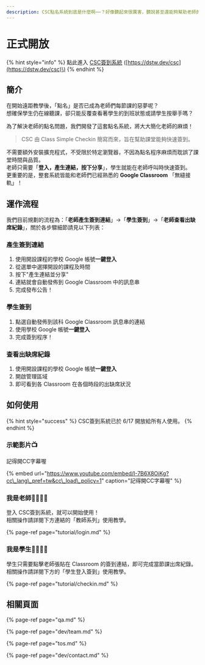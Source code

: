 ```yaml
---
description: CSC點名系統到底是什麼啊⋯⋯？好像聽起來很厲害，聽說甚至還能夠幫助老師的點名作業。
---
```


# 正式開放

{% hint style="info" %}
點此進入 [CSC簽到系統](https://dstw.dev/csc) \([https://dstw.dev/csc](https://dstw.dev/csc)\)
{% endhint %}

## 簡介

在開始遠距教學後，「點名」是否已成為老師們每節課的惡夢呢？  
想確保學生仍在線聽課，卻只能反覆查看著學生的到班狀態或請學生按舉手嗎？

為了解決老師的點名問題，我們開發了這套點名系統，將大大簡化老師的麻煩！

> CSC 由 Class Simple Checkin 簡寫而來，旨在幫助課堂能夠快速簽到。

不需要額外安裝擴充程式，不受限於特定瀏覽器，不因為點名程序麻煩而耽誤了課堂時間與品質。  
老師只需要「**登入，產生連結，按下分享**」，學生就能在老師呼叫時快速簽到。  
更重要的是，整套系統皆能和老師們已經熟悉的 **Google Classroom** 「無縫接軌」！

## 運作流程

我們目前規劃的流程為：「**老師產生簽到連結**」→「**學生簽到**」→「**老師查看出缺席紀錄**」，關於各步驟細節請見以下列表：

### 產生簽到連結 <a id="generate-link"></a>

1. 使用開設課程的學校 Google 帳號**一鍵登入**
2. 從選單中選擇開設的課程及時間
3. 按下"產生連結並分享"
4. 連結就會自動發佈到 Google Classroom 中的訊息串
5. 完成發布公告！

### 學生簽到 <a id="student-checkin"></a>

1. 點選自動發佈到該科 Google Classroom 訊息串的連結
2. 使用學校 Google 帳號**一鍵登入**
3. 完成簽到程序！

### 查看出缺席紀錄 <a id="student-absence"></a>

1. 使用開設課程的學校 Google 帳號**一鍵登入**
2. 開啟管理區域
3. 即可看到各 Classroom 在各個時段的出缺席狀況

## 如何使用

{% hint style="success" %}
CSC簽到系統已於 6/17 開放給所有人使用。
{% endhint %}

### 示範影片📺

記得開CC字幕喔

{% embed url="https://www.youtube.com/embed/I-7B6X8OiKg?cc\_lang\_pref=tw&cc\_load\_policy=1" caption="記得開CC字幕喔" %}

### 我是老師👨‍🏫👩‍🏫

登入 CSC簽到系統，就可以開始使用！  
相關操作請詳閱下方連結的「教師系列」使用教學。

{% page-ref page="tutorial/login.md" %}

### 我是學生👨‍🎓👩‍🎓

學生只需要點擊老師張貼在 Classroom 的簽到連結，即可完成當節課出席紀錄。  
相關操作請詳閱下方的「學生登入簽到」使用教學。

{% page-ref page="tutorial/checkin.md" %}

## 相關頁面

{% page-ref page="qa.md" %}

{% page-ref page="dev/team.md" %}

{% page-ref page="tos.md" %}

{% page-ref page="dev/contact.md" %}

